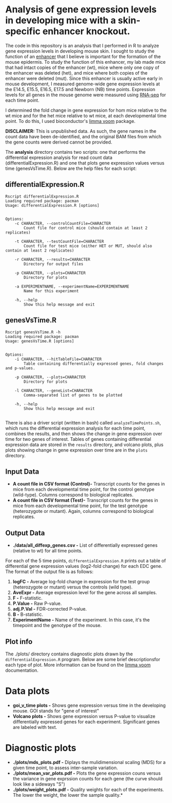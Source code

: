 # Analysis of gene expression levels in developing mice with a skin-specific enhancer knockout.

The code in this repository is an analysis that I performed in R to analyze gene expression levels in developing mouse skin. I sought to study the function of an [enhancer](https://en.wikipedia.org/wiki/Enhancer_(genetics)) that I believe is important for the formation of the mouse epidermis. To study the function of this enhancer, my lab made mice that had intact copies of the enhancer (wt), mice where only one copy of the enhancer was deleted (het), and mice where both copies of the enhancer were deleted (mut). Since this enhancer is usually active early in mouse development, I measured genome-wide gene expression levels at the E14.5, E15.5, E16.5, E17.5 and Newborn (NB) time points. Expression levels for all genes in the mouse genome were measured using [RNA-seq](https://en.wikipedia.org/wiki/RNA-Seq) for each time point. 

I determined the fold change in gene expression for hom mice relative to the wt mice and for the het mice relative to wt mice, at each developmental time point. To do this, I used bioconductor's [limma voom](https://bioconductor.org/packages/release/bioc/vignettes/limma/inst/doc/usersguide.pdf) package. 

**DISCLAIMER:** This is unpublished data. As such, the gene names in the count data have been de-identified, and the original BAM files from which the gene counts were derived cannot be provided.

The **analysis** directory contains two scripts: one that performs the differential expression analysis for read count data (differentialExpression.R) and one that plots gene expression values versus time (genesVsTime.R). Below are the help files for each script: 

## differentialExpression.R

```
Rscript differentialExpression.R
Loading required package: pacman
Usage: differentialExpression.R [options]


Options:
	-c CHARACTER, --controlCountFile=CHARACTER
		Count file for control mice (should contain at least 2 replicates)

	-t CHARACTER, --testCountFile=CHARACTER
		Count file for test mice (either HET or MUT, should also contain at least 2 replicates)

	-r CHARACTER, --results=CHARACTER
		Directory for output files

	-p CHARACTER, --plots=CHARACTER
		Directory for plots

	-a EXPERIMENTNAME, --experimentName=EXPERIMENTNAME
		Name for this experiment

	-h, --help
		Show this help message and exit

```

## genesVsTime.R

```
Rscript genesVsTime.R -h
Loading required package: pacman
Usage: genesVsTime.R [options]


Options:
	-i CHARACTER, --hitTableFile=CHARACTER
		Table containing differentially expressed genes, fold changes and p-values.

	-p CHARACTER, --plots=CHARACTER
		Directory for plots

	-l CHARACTER, --geneList=CHARACTER
		Comma-separated list of genes to be plotted

	-h, --help
		Show this help message and exit


```

There is also a driver script (written in bash) called `analyzeTimePoints.sh`, which runs the differential expression analysis for each time point, combines the results, and then shows the change in gene expression over time for two genes of interest. Tables of genes containing differential expression data are stored in the `results` directory, and volcano plots, plus plots showing change in gene expression over time are in the `plots` directory.

## Input Data

* **A count file in CSV format (Control)-** Transcript counts for the genes in mice from each developmental time point, for the control genotype (wild-type). Columns correspond to biological replicates.
* **A count file in CSV format (Test)-** Transcript counts for the genes in mice from each developmental time point, for the test genotype (heterozygote or mutant). Again, columns correspond to biological replicates.

## Output Data

* **./data/all_diffexp_genes.csv -** List of differentially expressed genes (relative to wt) for all time points.

For each of the 5 time points, `differentialExpression.R` prints out a table of differential gene expression values (log2-fold change) for each EDC gene. The format of the output file is as follows:

1. **logFC -**  Average log-fold change in expression for the test group (heterozygote or mutant) versus the controls (wild type).
3. **AveExpr -**  Average expression level for the gene across all samples.
4. **F -**  F-statistic.
5. **P.Value -**  Raw P-value.
6. **adj.P.Val -**  FDR-corrected P-value.
7. **B -** B-statistic.
8. **ExperimentName -**  Name of the experiment. In this case, it's the timepoint and the genotype of the mouse.


## Plot info

The ./plots/ directory contains diagnostic plots drawn by the `differentialExpression.R` program. Below are some brief descriptionsfor each type of plot. More information can be found on the [limma voom](https://bioconductor.org/packages/release/bioc/vignettes/limma/inst/doc/usersguide.pdf) documentation.

# Data plots

* **goi_v_time plots -** Shows gene expression versus time in the developing mouse. GOI stands for "gene of interest"
* **Volcano plots -** Shows gene expression versus P-value to visualize differentially expressed genes for each experiment. Significant genes are labeled with text.

# Diagnostic plots
* **./plots/mds_plots.pdf -** Diplays the mulidimensional scaling (MDS) for a given time point, to assess inter-sample variation.
* **./plots/mean_var_plots.pdf -** Plots the gene expression couns versus the variance in gene exprssion counts for each gene (the curve should look like a sideways "S")
* **./plots/weight_plots.pdf -** Quality weights for each of the experiments. The lower the weight, the lower the sample quality.*

